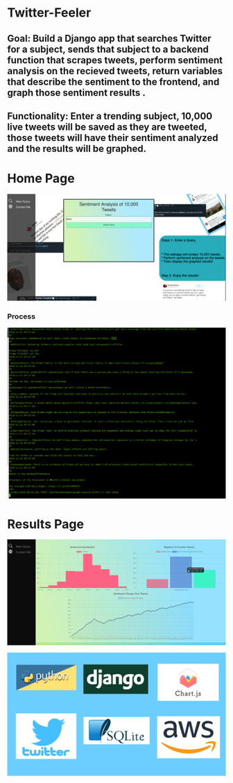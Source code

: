 # Twitter-Feeler
## Goal: Build a Django app that searches Twitter for a subject, sends that subject to a backend function that scrapes tweets, perform sentiment analysis on the recieved tweets, return variables that describe the sentiment to the frontend, and graph those sentiment results .

## Functionality: Enter a trending subject, 10,000 live tweets will be saved as they are tweeted, those tweets will have their sentiment analyzed and the results will be graphed.

# Home Page

![](imgs/home1.png)

### Process

![](imgs/tweetscrape.png)

# Results Page

![](imgs/result2.png)

![](imgs/image1.jpg)
